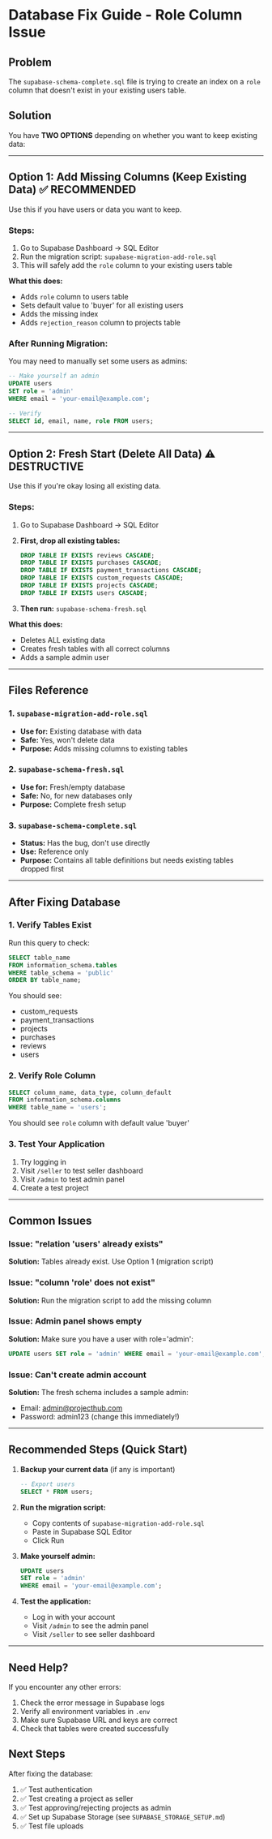 # Database Fix Guide - Role Column Issue

## Problem
The `supabase-schema-complete.sql` file is trying to create an index on a `role` column that doesn't exist in your existing users table.

## Solution

You have **TWO OPTIONS** depending on whether you want to keep existing data:

---

## Option 1: Add Missing Columns (Keep Existing Data) ✅ RECOMMENDED

Use this if you have users or data you want to keep.

### Steps:

1. Go to Supabase Dashboard → SQL Editor
2. Run the migration script: `supabase-migration-add-role.sql`
3. This will safely add the `role` column to your existing users table

**What this does:**
- Adds `role` column to users table
- Sets default value to 'buyer' for all existing users
- Adds the missing index
- Adds `rejection_reason` column to projects table

### After Running Migration:

You may need to manually set some users as admins:

```sql
-- Make yourself an admin
UPDATE users
SET role = 'admin'
WHERE email = 'your-email@example.com';

-- Verify
SELECT id, email, name, role FROM users;
```

---

## Option 2: Fresh Start (Delete All Data) ⚠️ DESTRUCTIVE

Use this if you're okay losing all existing data.

### Steps:

1. Go to Supabase Dashboard → SQL Editor

2. **First, drop all existing tables:**
   ```sql
   DROP TABLE IF EXISTS reviews CASCADE;
   DROP TABLE IF EXISTS purchases CASCADE;
   DROP TABLE IF EXISTS payment_transactions CASCADE;
   DROP TABLE IF EXISTS custom_requests CASCADE;
   DROP TABLE IF EXISTS projects CASCADE;
   DROP TABLE IF EXISTS users CASCADE;
   ```

3. **Then run:** `supabase-schema-fresh.sql`

**What this does:**
- Deletes ALL existing data
- Creates fresh tables with all correct columns
- Adds a sample admin user

---

## Files Reference

### 1. `supabase-migration-add-role.sql`
- **Use for:** Existing database with data
- **Safe:** Yes, won't delete data
- **Purpose:** Adds missing columns to existing tables

### 2. `supabase-schema-fresh.sql`
- **Use for:** Fresh/empty database
- **Safe:** No, for new databases only
- **Purpose:** Complete fresh setup

### 3. `supabase-schema-complete.sql`
- **Status:** Has the bug, don't use directly
- **Use:** Reference only
- **Purpose:** Contains all table definitions but needs existing tables dropped first

---

## After Fixing Database

### 1. Verify Tables Exist

Run this query to check:

```sql
SELECT table_name
FROM information_schema.tables
WHERE table_schema = 'public'
ORDER BY table_name;
```

You should see:
- custom_requests
- payment_transactions
- projects
- purchases
- reviews
- users

### 2. Verify Role Column

```sql
SELECT column_name, data_type, column_default
FROM information_schema.columns
WHERE table_name = 'users';
```

You should see `role` column with default value 'buyer'

### 3. Test Your Application

1. Try logging in
2. Visit `/seller` to test seller dashboard
3. Visit `/admin` to test admin panel
4. Create a test project

---

## Common Issues

### Issue: "relation 'users' already exists"
**Solution:** Tables already exist. Use Option 1 (migration script)

### Issue: "column 'role' does not exist"
**Solution:** Run the migration script to add the missing column

### Issue: Admin panel shows empty
**Solution:** Make sure you have a user with role='admin':
```sql
UPDATE users SET role = 'admin' WHERE email = 'your-email@example.com';
```

### Issue: Can't create admin account
**Solution:** The fresh schema includes a sample admin:
- Email: admin@projecthub.com
- Password: admin123 (change this immediately!)

---

## Recommended Steps (Quick Start)

1. **Backup your current data** (if any is important)
   ```sql
   -- Export users
   SELECT * FROM users;
   ```

2. **Run the migration script:**
   - Copy contents of `supabase-migration-add-role.sql`
   - Paste in Supabase SQL Editor
   - Click Run

3. **Make yourself admin:**
   ```sql
   UPDATE users
   SET role = 'admin'
   WHERE email = 'your-email@example.com';
   ```

4. **Test the application:**
   - Log in with your account
   - Visit `/admin` to see the admin panel
   - Visit `/seller` to see seller dashboard

---

## Need Help?

If you encounter any other errors:

1. Check the error message in Supabase logs
2. Verify all environment variables in `.env`
3. Make sure Supabase URL and keys are correct
4. Check that tables were created successfully

## Next Steps

After fixing the database:
1. ✅ Test authentication
2. ✅ Test creating a project as seller
3. ✅ Test approving/rejecting projects as admin
4. ✅ Set up Supabase Storage (see `SUPABASE_STORAGE_SETUP.md`)
5. ✅ Test file uploads
